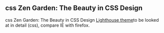 <article><h2>css Zen Garden: The Beauty in CSS Design</h2>css Zen Garden: The Beauty in CSS Design <a href="http://www.csszengarden.com/?cssfile=http://www.prade.org/nicolas/zen/lighthouse/lighthouse.css">Lighthouse theme</a>to be looked at in detail (css), compare IE with firefox.</article>